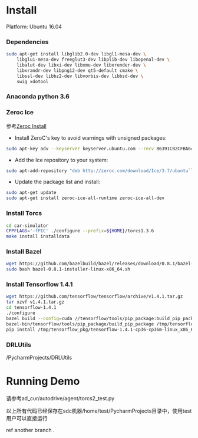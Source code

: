 # Install 
Platform: Ubuntu 16.04

### Dependencies
```bash
sudo apt-get install libglib2.0-dev libgl1-mesa-dev \
    libglu1-mesa-dev freeglut3-dev libplib-dev libopenal-dev \
    libalut-dev libxi-dev libxmu-dev libxrender-dev \
    libxrandr-dev libpng12-dev qt5-default cmake \
    libssl-dev libbz2-dev libvorbis-dev libbsd-dev \
    swig xdotool
```
### Anaconda python 3.6

### Zeroc Ice
参考[Zeroc Install](https://doc.zeroc.com/display/Ice37/Using+the+Linux+Binary+Distributions)
+ Install ZeroC's key to avoid warnings with unsigned packages:

```bash
sudo apt-key adv --keyserver keyserver.ubuntu.com --recv B6391CB2CFBA643D
```
+ Add the Ice repository to your system:

```bash
sudo apt-add-repository "deb http://zeroc.com/download/Ice/3.7/ubuntu`lsb_release -rs` stable main"
```
+ Update the package list and install:

```bash
sudo apt-get update
sudo apt-get install zeroc-ice-all-runtime zeroc-ice-all-dev
```
### Install Torcs
```bash 
cd car-simulator
CPPFLAGS='-fPIC' ./configure --prefix=${HOME}/torcs1.3.6 
make install installdata
```

### Install Bazel
```bash
wget https://github.com/bazelbuild/bazel/releases/download/0.8.1/bazel-0.8.1-installer-linux-x86_64.sh
sudo bash bazel-0.8.1-installer-linux-x86_64.sh
```
 
### Install Tensorflow 1.4.1
```bash
wget https://github.com/tensorflow/tensorflow/archive/v1.4.1.tar.gz
tar xzvf v1.4.1.tar.gz
cd tensorflow-1.4.1
./configure 
bazel build --config=cuda //tensorflow/tools/pip_package:build_pip_package
bazel-bin/tensorflow/tools/pip_package/build_pip_package /tmp/tensorflow_pkg
pip install /tmp/tensorflow_pkg/tensorflow-1.4.1-cp36-cp36m-linux_x86_64.whl
```

### DRLUtils
/PycharmProjects/DRLUtils

# Running Demo
请参考ad_cur/autodrive/agent/torcs2_test.py

以上所有代码已经保存在sdc机器/home/test/PycharmProjects目录中，使用test用户可以直接运行


ref another branch .
